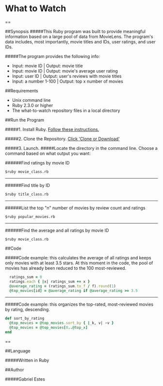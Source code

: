 # What to Watch

==

##Synopsis
#####This Ruby program was built to provide meaningful information based on a large pool of data from MovieLens. The program's data includes, most importantly, movie titles and IDs, user ratings, and user IDs.

#####The program provides the following info:
* Input: movie ID | Output: movie title
* Input: movie ID | Output: movie's average user rating
* Input: user ID | Output: user's reviews with movie titles
* Input: a number 1-100 | Output: top x number of movies


##Requirements
* Unix command line
* Ruby 2.3.0 or higher
* The what-to-watch repository files in a local directory

##Run the Program

#####1. Install Ruby.
[Follow these instructions.](https://www.ruby-lang.org/en/downloads/)

#####2. Clone the Repository.
[Click 'Clone or Download'](https://github.com/gabrielestes/blackjack)

#####3. Launch.
#####Locate the directory in the command line. Choose a command based on what output you want:

######Find ratings by movie ID
```
$ruby movie_class.rb
```

---

######Find title by ID
```
$ruby title_class.rb
```

---

######List the top "n" number of movies by review count and ratings
```
$ruby popular_movies.rb
```

---

######Find the average and all ratings by movie ID
```
$ruby movie_class.rb
```

##Code

#####Code example: this calculates the average of all ratings and keeps only movies with at least 3.5 stars. At this moment in the code, the pool of movies has already been reduced to the 100 most-reviewed.
```Ruby
  ratings_sum = 0
  ratings.each { |x| ratings_sum += x }
  @average_rating = (ratings_sum.to_f / f).round(1)
  @top_movies[id] = @average_rating if @average_rating >= 3.5
```

---

#####Code example: this organizes the top-rated, most-reviewed movies by rating, descending.
```Ruby
def sort_by_rating
  @top_movies = @top_movies.sort_by { |_k, v| -v }
  @top_movies = @top_movies[0..@top_x]
end
```

==

##Language

#####Written in Ruby


##Author

#####Gabriel Estes
